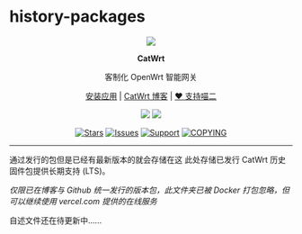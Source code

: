 # history-packages

<p align="center">
<img src="https://fastly.jsdelivr.net/gh/miaoermua/static@main/images/CatWrt_bannerlogo.jpg">
</p>

<p align="center">
<b>CatWrt</b>
</p>

<div align="center">

客制化 OpenWrt 智能网关

[安装应用](https://www.miaoer.net/posts/network/catwrt-install-application) | [CatWrt 博客](https://www.miaoer.net/posts/network/catwrt) | [❤️ 支持喵二](https://www.miaoer.net/sponsor)

<!---  [![](https://img.shields.io/badge/blog-@CatWrt.svg)](https://www.miaoer.net/network/catwrt)  --->

[![](https://img.shields.io/docker/stars/miaoer/catwrt-history-repo)](https://hub.docker.com/r/miaoer/catwrt-history-repo)
[![](https://img.shields.io/docker/image-size/miaoer/catwrt-history-repo)](https://hub.docker.com/r/miaoer/catwrt-history-repo)

[![Stars](https://m3-markdown-badges.vercel.app/stars/3/3/CatWrt/history-packages)](https://github.com/CatWrt/history-packages)
[![Issues](https://m3-markdown-badges.vercel.app/issues/1/2/CatWrt/history-packages)](https://github.com/CatWrt/history-packages/issues)
[![Support](https://ziadoua.github.io/m3-Markdown-Badges/badges/Sponsor/sponsor1.svg)](https://www.miaoer.net/sponsor)
[![COPYING](https://ziadoua.github.io/m3-Markdown-Badges/badges/LicenceGPLv2/licencegplv23.svg)](https://github.com/CatWrt/history-packages/blob/main/COPYING)

</div>

***

通过发行的包但是已经有最新版本的就会存储在这
此处存储已发行 CatWrt 历史固件包提供长期支持 (LTS)。

*仅限已在博客与 Github 统一发行的版本包，此文件夹已被 Docker 打包忽略，但可以继续使用 vercel.com 提供的在线服务*

自述文件还在待更新中……
